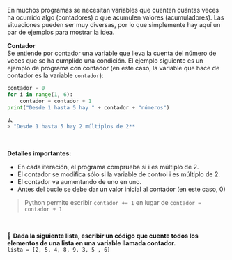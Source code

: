 En muchos programas se necesitan variables que cuenten cuántas veces ha ocurrido algo (contadores) o que acumulen valores (acumuladores). Las situaciones pueden ser muy diversas, por lo que simplemente hay aquí un par de ejemplos para mostrar la idea.<br>

**Contador**<br>
Se entiende por contador una variable que lleva la cuenta del número de veces que se ha cumplido una condición. El ejemplo siguiente es un ejemplo de programa con contador (en este caso, la variable que hace de contador es la variable `contador`):<br>

``` python
contador = 0
for i in range(1, 6):
    contador = contador + 1
print("Desde 1 hasta 5 hay " + contador + "números")

ム
> "Desde 1 hasta 5 hay 2 múltiplos de 2**
```
<br>

**Detalles importantes:**

* En cada iteración, el programa comprueba si i es múltiplo de 2.
* El contador se modifica sólo si la variable de control i es múltiplo de 2.
* El contador va aumentando de uno en uno.
* Antes del bucle se debe dar un valor inicial al contador (en este caso, 0)


> Python permite escribir `contador += 1` en lugar de `contador = contador + 1` 

<br>

:memo: **Dada la siguiente lista, escribir un código que cuente todos los elementos de una lista en una variable llamada contador.**<br>
`lista = [2, 5, 4, 8, 9, 3, 5 , 6]`

